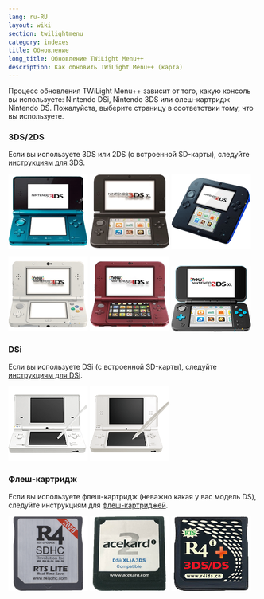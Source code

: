 ```yaml
---
lang: ru-RU
layout: wiki
section: twilightmenu
category: indexes
title: Обновление
long_title: Обновление TWiLight Menu++
description: Как обновить TWiLight Menu++ (карта)
---
```


Процесс обновления TWiLight Menu++ зависит от того, какую консоль вы используете: Nintendo DSi, Nintendo 3DS или флеш-картридж Nintendo DS. Пожалуйста, выберите страницу в соответствии тому, что вы используете.

### 3DS/2DS
Если вы используете 3DS или 2DS (с встроенной SD-карты), следуйте [инструкциям для 3DS](updating-3ds).

[![Nintendo 3DS](/assets/images/consoles/old3ds.png)](updating-3ds) [![Nintendo 3DS XL](/assets/images/consoles/old3dsxl.png)](updating-3ds) [![Nintendo 2DS](/assets/images/consoles/2ds.png)](updating-3ds)

[![New Nintendo 3DS](/assets/images/consoles/new3ds.png)](updating-3ds) [![New Nintendo 3DS XL](/assets/images/consoles/new3dsxl.png)](updating-3ds) [![New Nintendo 2DS XL](/assets/images/consoles/new2dsxl.png)](updating-3ds)

### DSi
Если вы используете DSi (с встроенной SD-карты), следуйте [инструкциям для DSi](updating-dsi).

[![Nintendo DSi](/assets/images/consoles/dsi.png)](updating-dsi) [![Nintendo DSi XL](/assets/images/consoles/dsixl.png)](updating-dsi)

### Флеш-картридж
Если вы используете флеш-картридж (неважно какая у вас модель DS), следуйте инструкциям для [флеш-картриджей](updating-flashcard).

[![Флеш-картридж от r4isdhc.com](/assets/images/consoles/r4isdhc.com.png)](updating-flashcard) [![Флеш-картридж Acekard2i](/assets/images/consoles/acekard2i.png)](updating-flashcard) [![Флеш-картридж R4i Gold 3DS Plus](/assets/images/consoles/r4igold3dsplus.png)](updating-flashcard)
